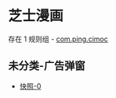 # 芝士漫画

存在 1 规则组 - [com.ping.cimoc](/src/apps/com.ping.cimoc.ts)

## 未分类-广告弹窗

- [快照-0](https://i.gkd.li/i/13187751)
